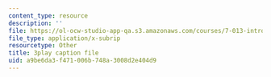 ```yaml
---
content_type: resource
description: ''
file: https://ol-ocw-studio-app-qa.s3.amazonaws.com/courses/7-013-introductory-biology-spring-2013/a9be6da3f471006b748a3008d2e404d9_b_lgH_ZnCmg.srt
file_type: application/x-subrip
resourcetype: Other
title: 3play caption file
uid: a9be6da3-f471-006b-748a-3008d2e404d9
---
```

